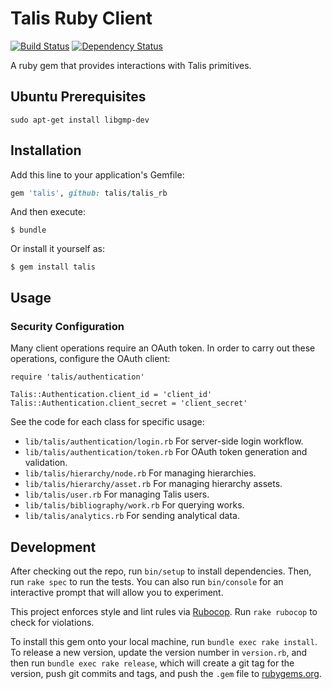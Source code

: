 # Talis Ruby Client

[![Build Status](https://travis-ci.org/talis/talis_rb.svg?branch=master)](https://travis-ci.org/talis/talis_rb)
[![Dependency Status](https://dependencyci.com/github/talis/talis_rb/badge)](https://dependencyci.com/github/talis/talis_rb)

A ruby gem that provides interactions with Talis primitives.

## Ubuntu Prerequisites

    sudo apt-get install libgmp-dev

## Installation

Add this line to your application's Gemfile:

```ruby
gem 'talis', github: talis/talis_rb
```

And then execute:

    $ bundle

Or install it yourself as:

    $ gem install talis

## Usage

### Security Configuration

Many client operations require an OAuth token. 
In order to carry out these operations, configure the OAuth client:

    require 'talis/authentication'

    Talis::Authentication.client_id = 'client_id'
    Talis::Authentication.client_secret = 'client_secret'

See the code for each class for specific usage:
* `lib/talis/authentication/login.rb` For server-side login workflow.
* `lib/talis/authentication/token.rb` For OAuth token generation and validation.
* `lib/talis/hierarchy/node.rb` For managing hierarchies.
* `lib/talis/hierarchy/asset.rb` For managing hierarchy assets.
* `lib/talis/user.rb` For managing Talis users.
* `lib/talis/bibliography/work.rb` For querying works.
* `lib/talis/analytics.rb` For sending analytical data.

## Development

After checking out the repo, run `bin/setup` to install dependencies. Then, run `rake spec` to run the tests. You can also run `bin/console` for an interactive prompt that will allow you to experiment.

This project enforces style and lint rules via [Rubocop](https://github.com/bbatsov/rubocop). Run `rake rubocop` to check for violations.

To install this gem onto your local machine, run `bundle exec rake install`. To release a new version, update the version number in `version.rb`, and then run `bundle exec rake release`, which will create a git tag for the version, push git commits and tags, and push the `.gem` file to [rubygems.org](https://rubygems.org).
